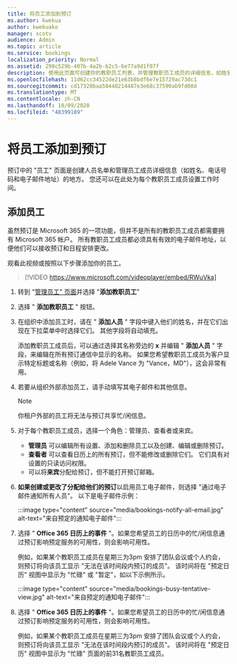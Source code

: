 ```yaml
---
title: 将员工添加到预订
ms.author: kwekua
author: kwekuako
manager: scotv
audience: Admin
ms.topic: article
ms.service: bookings
localization_priority: Normal
ms.assetid: 298c529b-407b-4a2b-b2c5-6e77a9d1f07f
description: 使用此页面可创建你的教职员工列表，并管理教职员工成员的详细信息，如姓名、电话号码和电子邮件地址。
ms.openlocfilehash: 11d62cc34522de21e63b8bdf6e7e15729ac73dc1
ms.sourcegitcommit: cd17328baa58448214487e3e68c37590ab9fd08d
ms.translationtype: MT
ms.contentlocale: zh-CN
ms.lasthandoff: 10/09/2020
ms.locfileid: "48399189"
---
```

# <a name="add-staff-to-bookings"></a>将员工添加到预订

预订中的 "员工" 页面是创建人员名单和管理员工成员详细信息（如姓名、电话号码和电子邮件地址）的地方。 您还可以在此处为每个教职员工成员设置工作时间。

## <a name="add-staff"></a>添加员工

虽然预订是 Microsoft 365 的一项功能，但并不是所有的教职员工成员都需要拥有 Microsoft 365 帐户。 所有教职员工成员都必须具有有效的电子邮件地址，以便他们可以接收预订和日程安排更改。

观看此视频或按照以下步骤添加你的员工。

> [!VIDEO https://www.microsoft.com/videoplayer/embed/RWuVka]

1. 转到 "[管理员工" 页面](https://outlook.office.com/bookings/staff)并选择 "**添加教职员工**"

2. 选择 " **添加教职员工** " 按钮。

3. 在组织中添加员工时，请在 " **添加人员** " 字段中键入他们的姓名，并在它们出现在下拉菜单中时选择它们。 其他字段将自动填充。

    添加教职员工成员后，可以通过选择其名称旁边的 **x** 并编辑 " **添加人员** " 字段，来编辑在所有预订通信中显示的名称。 如果您希望教职员工成员为客户显示特定标题或名称（例如，将 Adele Vance 为 "Vance，MD"），这会非常有用。

4. 若要从组织外部添加员工，请手动填写其电子邮件和其他信息。

    > [!NOTE]
    > 你租户外部的员工将无法与预订共享忙/闲信息。

5. 对于每个教职员工成员，选择一个角色：管理员、查看者或来宾。
    - **管理员** 可以编辑所有设置、添加和删除员工以及创建、编辑或删除预订。
    - **查看者** 可以查看日历上的所有预订，但不能修改或删除它们。 它们具有对设置的只读访问权限。
    - 可以将**来宾**分配给预订，但不能打开预订邮箱。

6. **如果创建或更改了分配给他们的预订**以启用员工电子邮件，则选择 "通过电子邮件通知所有人员"。 以下是电子邮件示例：

    :::image type="content" source="media/bookings-notify-all-email.jpg" alt-text="来自预定的通知电子邮件&quot;:::

7. 选择 &quot; **Office 365 日历上的事件** &quot;。如果您希望员工的日历中的忙/闲信息通过预订影响预定服务的可用性，则会影响可用性。

    例如，如果某个教职员工成员在星期三为3pm 安排了团队会议或个人约会，则预订将向该员工显示 &quot;无法在该时间段内预订的成员&quot;。 该时间将在 &quot;预定日历&quot; 视图中显示为 &quot;忙碌" 或 "暂定"，如以下示例所示。

    :::image type="content" source="media/bookings-busy-tentative-view.jpg" alt-text="来自预定的通知电子邮件&quot;:::

7. 选择 &quot; **Office 365 日历上的事件** &quot;。如果您希望员工的日历中的忙/闲信息通过预订影响预定服务的可用性，则会影响可用性。

    例如，如果某个教职员工成员在星期三为3pm 安排了团队会议或个人约会，则预订将向该员工显示 &quot;无法在该时间段内预订的成员&quot;。 该时间将在 &quot;预定日历&quot; 视图中显示为 &quot;忙碌" 页面的前31名教职员工成员。

